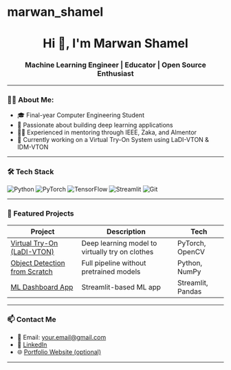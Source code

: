 # marwan_shamel
<h1 align="center">Hi 👋, I'm Marwan Shamel</h1>
<h3 align="center">Machine Learning Engineer | Educator | Open Source Enthusiast</h3>

---

### 👨‍💻 About Me:
- 🎓 Final-year Computer Engineering Student  
- 🧠 Passionate about building deep learning applications  
- 👨‍🏫 Experienced in mentoring through IEEE, Zaka, and Almentor  
- 🚀 Currently working on a Virtual Try-On System using LaDI-VTON & IDM-VTON

---

### 🛠️ Tech Stack
![Python](https://img.shields.io/badge/-Python-3776AB?style=flat-square&logo=python&logoColor=white)
![PyTorch](https://img.shields.io/badge/-PyTorch-EE4C2C?style=flat-square&logo=pytorch&logoColor=white)
![TensorFlow](https://img.shields.io/badge/-TensorFlow-FF6F00?style=flat-square&logo=tensorflow&logoColor=white)
![Streamlit](https://img.shields.io/badge/-Streamlit-FF4B4B?style=flat-square&logo=streamlit&logoColor=white)
![Git](https://img.shields.io/badge/-Git-F05032?style=flat-square&logo=git&logoColor=white)

---

### 💼 Featured Projects

| Project | Description | Tech |
|--------|-------------|------|
| [Virtual Try-On (LaDI-VTON)](https://github.com/yourusername/project1) | Deep learning model to virtually try on clothes | PyTorch, OpenCV |
| [Object Detection from Scratch](https://github.com/yourusername/project2) | Full pipeline without pretrained models | Python, NumPy |
| [ML Dashboard App](https://github.com/yourusername/project3) | Streamlit-based ML app | Streamlit, Pandas |

---

### 📫 Contact Me
- 📧 Email: [your.email@gmail.com](mailto:your.email@gmail.com)  
- 💼 [LinkedIn](https://linkedin.com/in/your-profile)  
- 🌐 [Portfolio Website (optional)](https://marwan-shamel.github.io)

---

